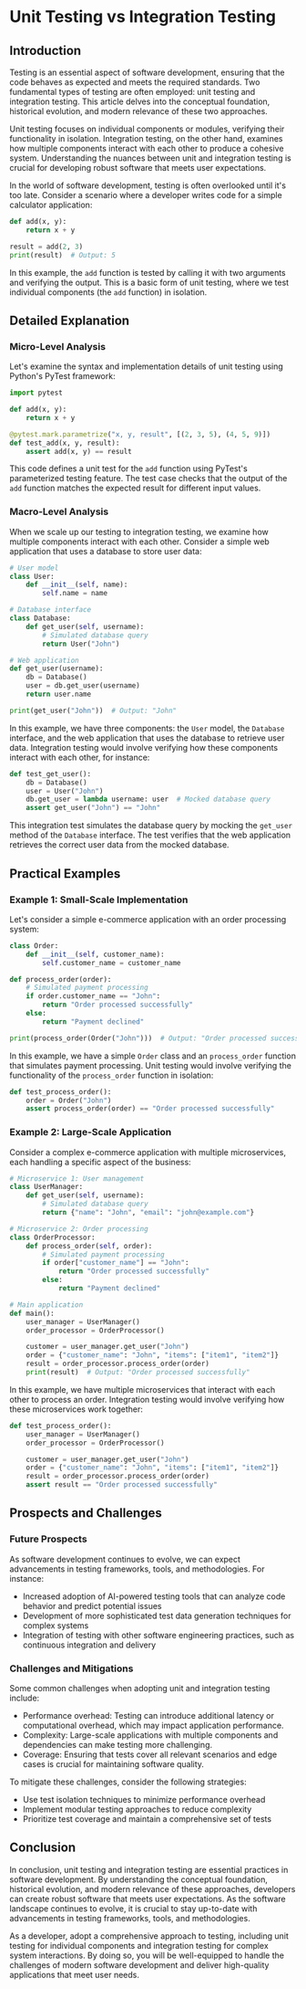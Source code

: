 # Unit Testing vs Integration Testing
## Introduction
Testing is an essential aspect of software development, ensuring that the code behaves as expected and meets the required standards. Two fundamental types of testing are often employed: unit testing and integration testing. This article delves into the conceptual foundation, historical evolution, and modern relevance of these two approaches.

Unit testing focuses on individual components or modules, verifying their functionality in isolation. Integration testing, on the other hand, examines how multiple components interact with each other to produce a cohesive system. Understanding the nuances between unit and integration testing is crucial for developing robust software that meets user expectations.

In the world of software development, testing is often overlooked until it's too late. Consider a scenario where a developer writes code for a simple calculator application:

```python
def add(x, y):
    return x + y

result = add(2, 3)
print(result)  # Output: 5
```

In this example, the `add` function is tested by calling it with two arguments and verifying the output. This is a basic form of unit testing, where we test individual components (the `add` function) in isolation.

## Detailed Explanation

### Micro-Level Analysis

Let's examine the syntax and implementation details of unit testing using Python's PyTest framework:

```python
import pytest

def add(x, y):
    return x + y

@pytest.mark.parametrize("x, y, result", [(2, 3, 5), (4, 5, 9)])
def test_add(x, y, result):
    assert add(x, y) == result
```

This code defines a unit test for the `add` function using PyTest's parameterized testing feature. The test case checks that the output of the `add` function matches the expected result for different input values.

### Macro-Level Analysis

When we scale up our testing to integration testing, we examine how multiple components interact with each other. Consider a simple web application that uses a database to store user data:

```python
# User model
class User:
    def __init__(self, name):
        self.name = name

# Database interface
class Database:
    def get_user(self, username):
        # Simulated database query
        return User("John")

# Web application
def get_user(username):
    db = Database()
    user = db.get_user(username)
    return user.name

print(get_user("John"))  # Output: "John"
```

In this example, we have three components: the `User` model, the `Database` interface, and the web application that uses the database to retrieve user data. Integration testing would involve verifying how these components interact with each other, for instance:

```python
def test_get_user():
    db = Database()
    user = User("John")
    db.get_user = lambda username: user  # Mocked database query
    assert get_user("John") == "John"
```

This integration test simulates the database query by mocking the `get_user` method of the `Database` interface. The test verifies that the web application retrieves the correct user data from the mocked database.

## Practical Examples

### Example 1: Small-Scale Implementation

Let's consider a simple e-commerce application with an order processing system:

```python
class Order:
    def __init__(self, customer_name):
        self.customer_name = customer_name

def process_order(order):
    # Simulated payment processing
    if order.customer_name == "John":
        return "Order processed successfully"
    else:
        return "Payment declined"

print(process_order(Order("John")))  # Output: "Order processed successfully"
```

In this example, we have a simple `Order` class and an `process_order` function that simulates payment processing. Unit testing would involve verifying the functionality of the `process_order` function in isolation:

```python
def test_process_order():
    order = Order("John")
    assert process_order(order) == "Order processed successfully"
```

### Example 2: Large-Scale Application

Consider a complex e-commerce application with multiple microservices, each handling a specific aspect of the business:

```python
# Microservice 1: User management
class UserManager:
    def get_user(self, username):
        # Simulated database query
        return {"name": "John", "email": "john@example.com"}

# Microservice 2: Order processing
class OrderProcessor:
    def process_order(self, order):
        # Simulated payment processing
        if order["customer_name"] == "John":
            return "Order processed successfully"
        else:
            return "Payment declined"

# Main application
def main():
    user_manager = UserManager()
    order_processor = OrderProcessor()

    customer = user_manager.get_user("John")
    order = {"customer_name": "John", "items": ["item1", "item2"]}
    result = order_processor.process_order(order)
    print(result)  # Output: "Order processed successfully"
```

In this example, we have multiple microservices that interact with each other to process an order. Integration testing would involve verifying how these microservices work together:

```python
def test_process_order():
    user_manager = UserManager()
    order_processor = OrderProcessor()

    customer = user_manager.get_user("John")
    order = {"customer_name": "John", "items": ["item1", "item2"]}
    result = order_processor.process_order(order)
    assert result == "Order processed successfully"
```

## Prospects and Challenges

### Future Prospects

As software development continues to evolve, we can expect advancements in testing frameworks, tools, and methodologies. For instance:

* Increased adoption of AI-powered testing tools that can analyze code behavior and predict potential issues
* Development of more sophisticated test data generation techniques for complex systems
* Integration of testing with other software engineering practices, such as continuous integration and delivery

### Challenges and Mitigations

Some common challenges when adopting unit and integration testing include:

* Performance overhead: Testing can introduce additional latency or computational overhead, which may impact application performance.
* Complexity: Large-scale applications with multiple components and dependencies can make testing more challenging.
* Coverage: Ensuring that tests cover all relevant scenarios and edge cases is crucial for maintaining software quality.

To mitigate these challenges, consider the following strategies:

* Use test isolation techniques to minimize performance overhead
* Implement modular testing approaches to reduce complexity
* Prioritize test coverage and maintain a comprehensive set of tests

## Conclusion

In conclusion, unit testing and integration testing are essential practices in software development. By understanding the conceptual foundation, historical evolution, and modern relevance of these approaches, developers can create robust software that meets user expectations. As the software landscape continues to evolve, it is crucial to stay up-to-date with advancements in testing frameworks, tools, and methodologies.

As a developer, adopt a comprehensive approach to testing, including unit testing for individual components and integration testing for complex system interactions. By doing so, you will be well-equipped to handle the challenges of modern software development and deliver high-quality applications that meet user needs.
